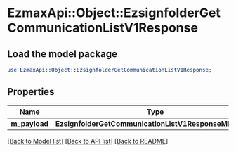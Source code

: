 # EzmaxApi::Object::EzsignfolderGetCommunicationListV1Response

## Load the model package
```perl
use EzmaxApi::Object::EzsignfolderGetCommunicationListV1Response;
```

## Properties
Name | Type | Description | Notes
------------ | ------------- | ------------- | -------------
**m_payload** | [**EzsignfolderGetCommunicationListV1ResponseMPayload**](EzsignfolderGetCommunicationListV1ResponseMPayload.md) |  | 

[[Back to Model list]](../README.md#documentation-for-models) [[Back to API list]](../README.md#documentation-for-api-endpoints) [[Back to README]](../README.md)


